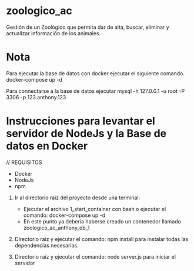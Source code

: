 # zoologico_ac
Gestión de un Zoológico que permita dar de alta, buscar, eliminar y actualizar información de los animales.

# Nota
Para ejecutar la base de datos con docker ejecutar el siguiente comando.
docker-compose up -d

Para connectarse a la base de datos ejecutar
mysql -h 127.0.0.1 -u root -P 3306 -p 123.anthony.123

# Instrucciones para levantar el servidor de NodeJs y la Base de datos en Docker

// REQUISITOS

- Docker
- NodeJs
- npm

1. Ir al directorio raiz del proyecto desde una terminal:

    - Ejecutar el archivo 1_start_container con bash o ejecutar el comando: docker-compose up -d
    - En este punto ya debería haberse creado un contenedor llamado  zoologico_ac_anthony_db_1

2. Directorio raiz y ejecutar el comando: npm install
para instalar todas las dependencias necesarias.

3. Directorio raiz y ejecutar el comando: node server.js
para iniciar el servidor

